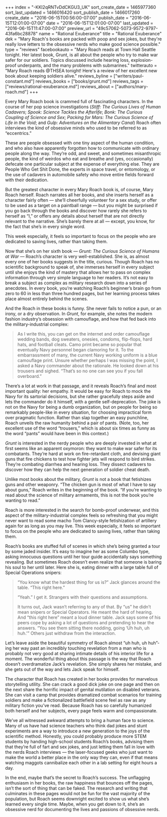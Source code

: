 +++
index = "-KKI2qRNTvDdCKGU3_UK"
sort_create_date = 1465977360
sort_last_updated = 1466016420
sort_publish_date = 1466017260
create_date = "2016-06-15T00:56:00-07:00"
publish_date = "2016-06-15T12:01:00-07:00"
date = "2016-06-15T12:01:00-07:00"
last_updated = "2016-06-15T11:47:00-07:00"
preview_url = "49c57062-5073-9572-9797-43fa6bc28878"
name = "Rational Exuberance"
title = "Rational Exuberance"
dek = "Mary Roach's books are packed with poop and sex jokes, but they're really love letters to the obsessive nerds who make good science possible."
type = "reviews"
facebookauto = "Mary Roach reads at Town Hall Seattle tonight. Her latest book, Grunt, is all about the people who try to make war safer for our soldiers. Topics discussed include hearing loss, explosion-proof underpants, and the many problems with submarines."
twitterauto = "Mary Roach reads @THSEA tonight! Here's a review of her excellent new book about keeping soldiers alive."
reviews_byline = ["writers/paul-constant.md"]
reviews_books = ["books/grunt.md"]
reviews_tags = ["reviews/rational-exuberance.md"]
reviews_about = ["authors/mary-roach.md"]
+++

Every Mary Roach book is crammed full of fascinating characters. In the course of her pop science investigations (*Stiff: The Curious Lives of Human Cadavers*; *Spook: Science Tackles the Afterlife*; *Bonk: The Curious Coupling of Science and Sex*; *Packing for Mars: The Curious Science of Life in the Void*; and *Gulp: Adventures on the Alimentary Canal*) Roach often interviews the kind of obsessive minds who used to be referred to as “eccentrics.” 

These are people obsessed with one tiny aspect of the human condition, and who also have apparently forgotten how to communicate with ordinary people along the way. They’re odd, and sweet, and sometimes misanthropic people, the kind of weirdos who eat and breathe and (yes, occasionally) defecate one particular subject at the expense of everything else. They are People Who Get Shit Done, the experts in space travel, or entomology, or the use of cadavers in automobile safety who move entire fields forward with their dedication.

But the greatest character in every Mary Roach book is, of course, Mary Roach herself. Roach narrates all her books, and she inserts herself as a character fairly often — she’ll cheerfully volunteer for a sex study, or offer to be used as a target on a paintball range — but you might be surprised if you go back through the books and discover how rarely she refers to herself as “I,” or offers any details about herself that are not directly relevant to the narrative. She’s barely there at all — except, you know, for the fact that she’s in every single word.

<p class="pull-quote">This week especially, it feels so important to focus on the people who are dedicated to saving lives, rather than taking them.</p>

Now that she’s on her sixth book — *Grunt: The Curious Science of Humans at War* — Roach’s character is very well-established. She is, as almost every one of her books suggests in the title, curious. Though Roach has no scientific background to speak of, she immerses herself in every subject until she enjoys the kind of mastery that allows her to pass on complex information through very simple language to her readers. It’s not easy to break a subject as complex as military research down into a series of anecdotes. In every book, you’re watching Roach’s beginner’s brain go from zero to 60 in less than three hundred pages, but her learning process takes place almost entirely behind the scenes.

And the Roach in these books is funny. She never fails to notice a pun, or an irony, or a dry observation. In *Grunt*, for example, she notes the modern fashion industry’s obsession with camouflage, and how that fed back into the military-industrial complex:

<blockquote>As I write this, you can get on the internet and order camouflage wedding bands, dog sweaters, onesies, condoms, flip-flops, hard hats, and football cleats. Camo print became so popular that eventually Navy personnel began clamoring for it. To the embarrassment of many, the current Navy working uniform is a blue camouflage print. Unsure whether perhaps I was missing the point, I asked a Navy commander about the rationale. He looked down at his trousers and sighed. “That’s so no one can see you if you fall overboard.”</blockquote>

There’s a lot at work in that passage, and it reveals Roach’s final and most important quality: her empathy. It would be easy for Roach to mock the Navy for its sartorial decisions, but she rather gracefully steps aside and lets the commander do it himself, with a gentle self-deprecation. The joke is not on the Navy for being a dumb organization, but on people for being so remarkably people-like in every situation, for choosing impractical form over pragmatic function. Rather than slap together an easy punchline, Roach unveils the raw humanity behind a pair of pants. (Note, too, her excellent use of the word “trousers,” which is about six times as funny as the word “pants” would have been in this context.)

<div class="break"></div>

*Grunt* is interested in the nerdy people who are deeply invested in what at first seems like an apparent oxymoron: they want to make war safer for its combatants. They’re hard at work on fire-retardant cloth, and devising giant guns that fire chickens to test how fighter jets will respond to bird strikes. They’re combating diarrhea and hearing loss. They dissect cadavers to discover how they can help the next generation of soldier cheat death.

Unlike most books about the military, *Grunt* is not a book that fetishizes guns and other weaponry. “The chicken gun is most of what I have to say about guns,” Roach writes in the beginning of the book. “If you’re wanting to read about the science of military armaments, this is not the book you’re wanting to read.” 

Roach is more interested in the search for bomb-proof underwear, and this aspect of the military-industrial complex feels so refreshing that you might never want to read some macho Tom Clancy-style fetishization of artillery again for as long as you may live. This week especially, it feels so important to focus on the people who are dedicated to saving lives, rather than taking them.

<div class="break"></div>

Roach’s books are stuffed full of scenes in which she’s being granted a tour by some jaded insider. It’s easy to imagine her as some Columbo type, asking innocuous questions until her tour guide accidentally says something revealing. But sometimes Roach doesn’t even realize that someone is baring his soul to her until later. Here she is, eating dinner with a large table full of Special Operations snipers:

<blockquote><p>“You know what the hardest thing for us is?” Jack glances around the table. “This right here.” </p>
<p>“Yeah.” I get it. Strangers with their questions and assumptions. </p>
<p>It turns out, Jack wasn’t referring to any of that. By “us” he didn’t mean snipers or Special Operators. He meant the hard of hearing. And “this right here” meant a loud dinner table. Jack says some of his peers cope by asking a lot of questions and pretending to hear the answers. “You see them sitting there nodding, going ‘Uh huh, uh huh.’” Others just withdraw from the interaction.</p></blockquote>

Let’s leave aside the beautiful symmetry of Roach almost “uh huh, uh huh”-ing her way past an incredibly touching revelation from a man who is probably not very good at sharing intimate details of his interior life for a moment. The wonderful thing about this passage is the way that Roach doesn’t overdramatize Jack’s revelation. She simply shares her mistake, and she gets out of the way and lets Jack speak for himself.

<div class="break"></div>

The character that Roach has created in her books provides for marvelous storytelling utility. She can crack a good dick joke on one page and then on the next share the horrific impact of genital mutilation on disabled veterans. She can visit a camp that provides dramatized combat scenarios for training soldiers and make a fictionalized battlefield scene feel as raw as any military fiction you’ve read. Because Roach has so carefully humanized both herself and her subjects, every page feels warm and compassionate.

We’ve all witnessed awkward attempts to bring a human face to science. Many of us have had science teachers who think dad jokes and stunt experiments are a way to introduce a new generation to the joys of the scientific method. Honestly, you could probably produce more STEM students by handing high-school students Roach’s books, advising them that they’re full of fart and sex jokes, and just letting them fall in love with the nerds Roach interviews — the laser-focused geeks who just want to make the world a better place in the only way they can, even if that means watching maggots cannibalize each other in a lab setting for eight hours a day.

In the end, maybe that’s the secret to Roach’s success. The unflagging enthusiasm in her books, the raw happiness that bounces off the pages, isn’t the sort of thing that can be faked. The research and writing that culminates in these pages would not be fun for the vast majority of the population, but Roach seems downright excited to show us what she’s learned every single time. Maybe, when you get down to it, she’s an obsessive nerd for documenting the lives and passions of obsessive nerds.
